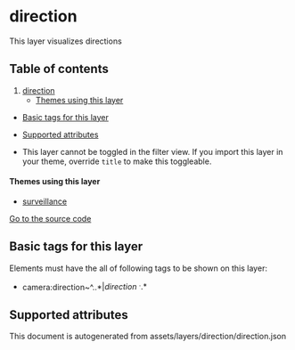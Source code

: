 direction
===========





This layer visualizes directions

## Table of contents

1. [direction](#direction)
    * [Themes using this layer](#themes-using-this-layer)

- [Basic tags for this layer](#basic-tags-for-this-layer)
- [Supported attributes](#supported-attributes)


- This layer cannot be toggled in the filter view. If you import this layer in your theme, override `title` to make this
  toggleable.

#### Themes using this layer

- [surveillance](https://mapcomplete.osm.be/surveillance)

[Go to the source code](../assets/layers/direction/direction.json)



Basic tags for this layer
---------------------------



Elements must have the all of following tags to be shown on this layer:

- camera:direction~^..*$|direction~^..*$

Supported attributes
----------------------



This document is autogenerated from assets/layers/direction/direction.json
